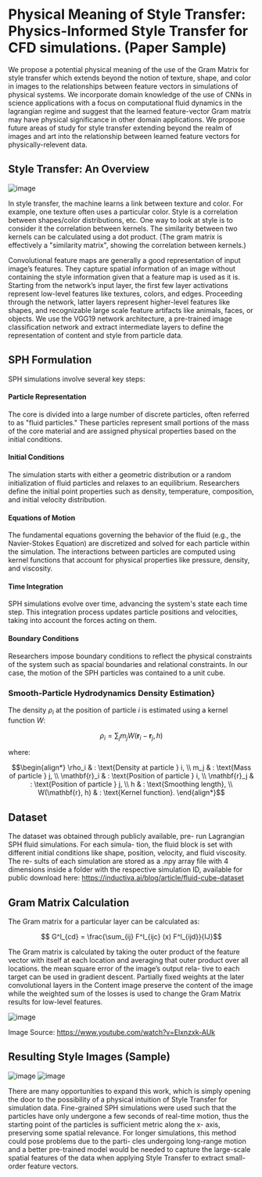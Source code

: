# Physical Meaning of Style Transfer: Physics-Informed Style Transfer for CFD simulations. (Paper Sample)

We propose a potential physical meaning of the use
of the Gram Matrix for style transfer which extends beyond
the notion of texture, shape, and color in images to the relationships between feature vectors in simulations of physical
systems. We incorporate domain knowledge of the use of
CNNs in science applications with a focus on computational
fluid dynamics in the lagrangian regime and suggest that the
learned feature-vector Gram matrix may have physical significance in other domain applications. We propose future
areas of study for style transfer extending beyond the realm
of images and art into the relationship between learned feature vectors for physically-relevent data.


## Style Transfer: An Overview

![image](st_ex.png)

In style transfer, the machine learns a link between texture and color. For example, one texture often uses a particular color. Style is a correlation between shapes/color distributions, etc. One way to look at style is to consider it the correlation between kernels. The similarity between two kernels can be calculated using a dot product. (The gram matrix is effectively a "similarity matrix", showing the correlation between kernels.)

Convolutional feature maps are generally a good representation of input image’s features. They capture spatial
information of an image without containing the style information given that a feature map is used as it is. Starting from the network’s input layer, the first few layer
activations represent low-level features like textures, colors,
and edges. Proceeding through the network, latter layers
represent higher-level features like shapes, and recognizable
large scale feature artifacts like animals, faces, or objects.
We use the VGG19 network architecture, a pre-trained image classification network and extract intermediate layers to
define the representation of content and style from particle
data.


## SPH Formulation

SPH simulations involve several key steps:

#### Particle Representation
The core is divided into a large number of discrete particles, often referred to as "fluid particles." These particles represent small portions of the mass of the core material and are assigned physical properties based on the initial conditions.
    
#### Initial Conditions 
The simulation starts with either a geometric distribution or a random initialization of fluid particles and relaxes to an equilibrium. Researchers define the initial point properties such as density, temperature, composition, and initial velocity distribution.

#### Equations of Motion
The fundamental equations governing the behavior of the fluid (e.g., the Navier-Stokes Equation) are discretized and solved for each particle within the simulation. The interactions between particles are computed using kernel functions that account for physical properties like pressure, density, and viscosity.
    
#### Time Integration
SPH simulations evolve over time, advancing the system's state each time step. This integration process updates particle positions and velocities, taking into account the forces acting on them.
    
#### Boundary Conditions
Researchers impose boundary conditions to reflect the physical constraints of the system such as spacial boundaries and relational constraints. In our case, the motion of the SPH particles was contained to a unit cube.



### Smooth-Particle Hydrodynamics Density Estimation}

The density $\rho_i$ at the position of particle $i$ is estimated using a kernel function $W$:


$$ \rho_i = \sum_j m_j W(\mathbf{r}_i - \mathbf{r}_j, h)$$

where:

$$\begin{align*}
\rho_i & : \text{Density at particle } i, \\
m_j & : \text{Mass of particle } j, \\
\mathbf{r}_i & : \text{Position of particle } i, \\
\mathbf{r}_j & : \text{Position of particle } j, \\
h & : \text{Smoothing length}, \\
W(\mathbf{r}, h) & : \text{Kernel function}.
\end{align*}$$


## Dataset 

The dataset was obtained through publicly available, pre-
run Lagrangian SPH fluid simulations. For each simula-
tion, the fluid block is set with different initial conditions
like shape, position, velocity, and fluid viscosity. The re-
sults of each simulation are stored as a .npy array file with
4 dimensions inside a folder with the respective simulation
ID, available for public download here: https://inductiva.ai/blog/article/fluid-cube-dataset

## Gram Matrix Calculation 

 The Gram matrix for a particular layer can be calculated as:

$$ G^l_{cd} = \frac{\sum_{ij} F^l_{ijc} (x) F^l_{ijd}}{IJ}$$

The Gram matrix is calculated by taking the outer product of
the feature vector with itself at each location and averaging
that outer product over all locations. the mean square error of the image’s output rela-
tive to each target can be used in gradient descent. Partially
fixed weights at the later convolutional layers in the Content
image preserve the content of the image while the weighted
sum of the losses is used to change the Gram Matrix results
for low-level features.


![image](gram.png)

Image Source: https://www.youtube.com/watch?v=Elxnzxk-AUk



## Resulting Style Images (Sample)

![image](results0.png)
![image](results1.png)


There are many opportunities to expand this work, which
is simply opening the door to the possibility of a physical intuition of Style Transfer for simulation data. Fine-grained
SPH simulations were used such that the particles have only
undergone a few seconds of real-time motion, thus the starting point of the particles is sufficient metric along the x-
axis, preserving some spatial relevance. For longer simulations, this method could pose problems due to the parti-
cles undergoing long-range motion and a better pre-trained
model would be needed to capture the large-scale spatial
features of the data when applying Style Transfer to extract
small-order feature vectors. 

